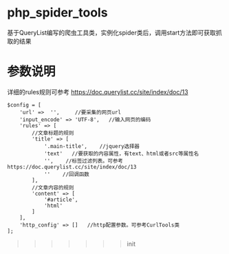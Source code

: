 # php_spider_tools

基于QueryList编写的爬虫工具类，实例化spider类后，调用start方法即可获取抓取的结果

# 参数说明
详细的rules规则可参考 https://doc.querylist.cc/site/index/doc/13

```
$config = [
    'url' =>  '',     //要采集的网页url
    'input_encode' => 'UTF-8',   //输入网页的编码
    'rules' => [
        //文章标题的规则
        'title' => [
            '.main-title',    //jquery选择器
            'text'   //要获取的内容属性，有text、html或者src等属性名
            '',    //标签过滤列表。可参考 https://doc.querylist.cc/site/index/doc/13
            ''    //回调函数
        ],
        //文章内容的规则
        'content' => [
            '#article',
            'html'
        ]
    ],
    'http_config' => []   //http配置参数。可参考CurlTools类
];
```
>>>>>>> init
